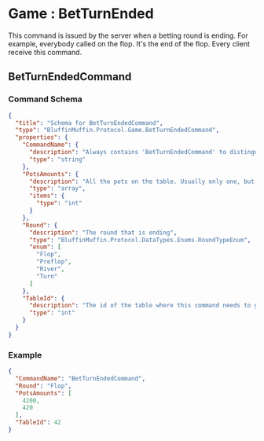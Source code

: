 # Game : BetTurnEnded

This command is issued by the server when a betting round is ending. For example, everybody called on the flop. It's the end of the flop. Every client receive this command.

## BetTurnEndedCommand

### Command Schema

```json
{
  "title": "Schema for BetTurnEndedCommand",
  "type": "BluffinMuffin.Protocol.Game.BetTurnEndedCommand",
  "properties": {
    "CommandName": {
      "description": "Always contains 'BetTurnEndedCommand' to distinguish the command from others.",
      "type": "string"
    },
    "PotsAmounts": {
      "description": "All the pots on the table. Usually only one, but can have more if some players are all-in.",
      "type": "array",
      "items": {
        "type": "int"
      }
    },
    "Round": {
      "description": "The round that is ending",
      "type": "BluffinMuffin.Protocol.DataTypes.Enums.RoundTypeEnum",
      "enum": [
        "Flop",
        "Preflop",
        "River",
        "Turn"
      ]
    },
    "TableId": {
      "description": "The id of the table where this command needs to go",
      "type": "int"
    }
  }
}
```

### Example

```json
{
  "CommandName": "BetTurnEndedCommand",
  "Round": "Flop",
  "PotsAmounts": [
    4200,
    420
  ],
  "TableId": 42
}
```


